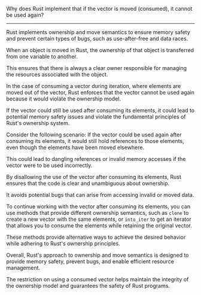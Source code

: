 Why does Rust implement that if the vector is moved (consumed), it cannot be used again?

___

Rust implements ownership and move semantics to ensure memory safety and prevent certain types of bugs, such as use-after-free and data races. 

When an object is moved in Rust, the ownership of that object is transferred from one variable to another. 

This ensures that there is always a clear owner responsible for managing the resources associated with the object.


In the case of consuming a vector during iteration, where elements are moved out of the vector, Rust enforces that the vector cannot be used again because it would violate the ownership model. 

If the vector could still be used after consuming its elements, it could lead to potential memory safety issues and violate the fundamental principles of Rust's ownership system.


Consider the following scenario: If the vector could be used again after consuming its elements, it would still hold references to those elements, even though the elements have been moved elsewhere. 

This could lead to dangling references or invalid memory accesses if the vector were to be used incorrectly.


By disallowing the use of the vector after consuming its elements, Rust ensures that the code is clear and unambiguous about ownership. 

It avoids potential bugs that can arise from accessing invalid or moved data.


To continue working with the vector after consuming its elements, you can use methods that provide different ownership semantics, such as `clone` to create a new vector with the same elements, or `into_iter` to get an iterator that allows you to consume the elements while retaining the original vector. 

These methods provide alternative ways to achieve the desired behavior while adhering to Rust's ownership principles.


Overall, Rust's approach to ownership and move semantics is designed to provide memory safety, prevent bugs, and enable efficient resource management. 

The restriction on using a consumed vector helps maintain the integrity of the ownership model and guarantees the safety of Rust programs.